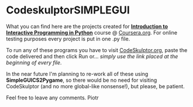 <h1>CodeskulptorSIMPLEGUI</h1>

What you can find here are the projects created for <b>[Introduction to Interactive Programming in Python](https://www.coursera.org/learn/interactive-python-2)</b> course @ [Coursera.org](http://coursera.org/).
For online testing purposes every project is put in one .py file.

To run any of these programs you have to visit [CodeSkulptor.org](http://codeskulptor.org), paste the code delivered and then click Run or... <i>simply use the link placed at the beginning of every file</i>.

In the near future I'm planning to re-work all of these using <b>SimpleGUICS2Pygame</b>, so there would be no need for visiting CodeSkulptor (and no more global-like nonsense!), but please, be patient.

Feel free to leave any comments.
Piotr
